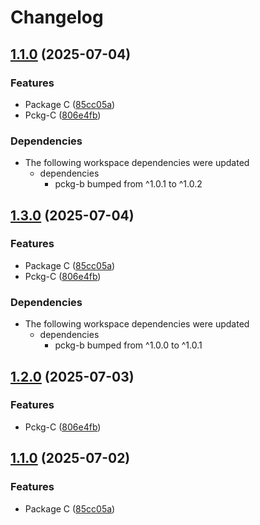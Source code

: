 # Changelog

## [1.1.0](https://github.com/d3xter666/release-please-monorepo-poc/compare/pckg-c-v1.0.0...pckg-c-v1.1.0) (2025-07-04)


### Features

* Package C ([85cc05a](https://github.com/d3xter666/release-please-monorepo-poc/commit/85cc05adaa53d696d6df51a67fa89877f77f81eb))
* Pckg-C ([806e4fb](https://github.com/d3xter666/release-please-monorepo-poc/commit/806e4fb9e92b5e5ff8ce8d7ec95aab597452e599))


### Dependencies

* The following workspace dependencies were updated
  * dependencies
    * pckg-b bumped from ^1.0.1 to ^1.0.2

## [1.3.0](https://github.com/d3xter666/release-please-monorepo-poc/compare/pckg-c-v1.2.1...pckg-c-v1.3.0) (2025-07-04)


### Features

* Package C ([85cc05a](https://github.com/d3xter666/release-please-monorepo-poc/commit/85cc05adaa53d696d6df51a67fa89877f77f81eb))
* Pckg-C ([806e4fb](https://github.com/d3xter666/release-please-monorepo-poc/commit/806e4fb9e92b5e5ff8ce8d7ec95aab597452e599))


### Dependencies

* The following workspace dependencies were updated
  * dependencies
    * pckg-b bumped from ^1.0.0 to ^1.0.1

## [1.2.0](https://github.com/d3xter666/release-please-monorepo-poc/compare/pckg-c-v1.1.0...pckg-c-v1.2.0) (2025-07-03)


### Features

* Pckg-C ([806e4fb](https://github.com/d3xter666/release-please-monorepo-poc/commit/806e4fb9e92b5e5ff8ce8d7ec95aab597452e599))

## [1.1.0](https://github.com/d3xter666/release-please-monorepo-poc/compare/pckg-c-v1.0.0...pckg-c-v1.1.0) (2025-07-02)


### Features

* Package C ([85cc05a](https://github.com/d3xter666/release-please-monorepo-poc/commit/85cc05adaa53d696d6df51a67fa89877f77f81eb))

